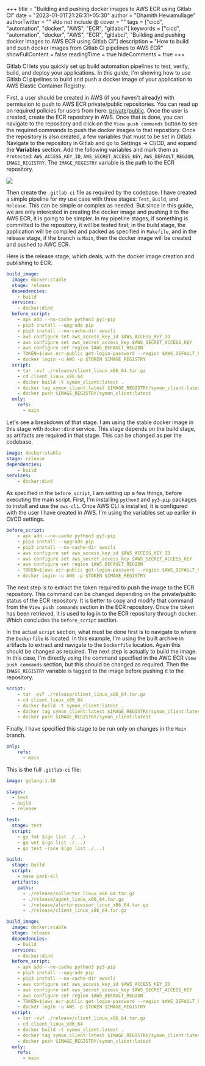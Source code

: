 +++
title = "Building and pushing docker images to AWS ECR using Gitlab CI"
date = "2023-01-01T21:26:31+05:30"
author = "Dhamith Hewamullage"
authorTwitter = "" #do not include @
cover = ""
tags = ["cicd", "automation", "docker", "AWS", "ECR", "gitlabci"]
keywords = ["cicd", "automation", "docker", "AWS", "ECR", "gitlabci", "Building and pushing docker images to AWS ECR using Gitlab CI"]
description = "How to build and push docker images from Gitlab CI pipelines to AWS ECR"
showFullContent = false
readingTime = true
hideComments = true
+++

Gitlab CI lets you quickly set up build automation pipelines to test, verify, build, and deploy your applications. In this guide, I'm showing how to use Gitlab CI pipelines to build and push a docker image of your application to AWS Elastic Container Registry.

First, a user should be created in AWS (if you haven't already) with permission to push to AWS ECR private/public repositories. You can read up on required policies for users from here: [private](https://docs.aws.amazon.com/AmazonECR/latest/userguide/repository-policy-examples.html)/[public](https://docs.aws.amazon.com/AmazonECR/latest/public/public-repository-policy-examples.html). Once the user is created, create the ECR repository in AWS. Once that is done, you can navigate to the repository and click on the `View push commands` button to see the required commands to push the docker images to that repository. Once the repository is also created, a few variables that must to be set in Gitlab. Navigate to the repository in Gitlab and go to Settings -> CI/CD, and expand the **Variables** section. Add the following variables and mark them as `Protected`: `AWS_ACCESS_KEY_ID`, `AWS_SECRET_ACCESS_KEY`, `AWS_DEFAULT_REGION`, `IMAGE_REGISTRY`. The `IMAGE_REGISTRY` variable is the path to the ECR repository. 

![](/variables.png)

Then create the `.gitlab-ci` file as required by the codebase. I have created a simple pipeline for my use case with three stages: `Test`, `Build`, and `Release`. This can be simple or complex as needed. But since in this guide, we are only interested in creating the docker image and pushing it to the AWS ECR, it is going to be simpler. In my pipeline stages, if something is committed to the repository, it will be tested first; in the build stage, the application will be compiled and packed as specified in `Makefile`, and in the release stage, if the branch is `Main`, then the docker image will be created and pushed to AWC ECR. 

Here is the release stage, which deals, with the docker image creation and publishing to ECR.

```yaml
build_image:
  image: docker:stable
  stage: release
  dependencies: 
    - build
  services:
    - docker:dind
  before_script:
    - apk add --no-cache python3 py3-pip
    - pip3 install --upgrade pip
    - pip3 install --no-cache-dir awscli 
    - aws configure set aws_access_key_id $AWS_ACCESS_KEY_ID
    - aws configure set aws_secret_access_key $AWS_SECRET_ACCESS_KEY
    - aws configure set region $AWS_DEFAULT_REGION
    - TOKEN=$(aws ecr-public get-login-password --region $AWS_DEFAULT_REGION)
    - docker login -u AWS -p $TOKEN $IMAGE_REGISTRY
  script:
    - tar -xvf ./release/client_linux_x86_64.tar.gz 
    - cd client_linux_x86_64
    - docker build -t symon_client:latest .
    - docker tag symon_client:latest $IMAGE_REGISTRY/symon_client:latest
    - docker push $IMAGE_REGISTRY/symon_client:latest
  only:
    refs:
      - main
```

Let's see a breakdown of that stage. I am using the stable docker image in this stage with `docker:dind` service. This stage depends on the build stage, as artifacts are required in that stage. This can be changed as per the codebase.

```yaml
image: docker:stable
stage: release
dependencies: 
    - build
services:
    - docker:dind
```

As specified in the `before_script`, I am setting up a few things, before executing the main script. First, I'm installing `python3` and `py3-pip` packages to install and use the `aws-cli`. Once AWS CLI is installed, it is configured with the user I have created in AWS. I'm using the variables set up earlier in CI/CD settings. 

```yaml
before_script:
    - apk add --no-cache python3 py3-pip
    - pip3 install --upgrade pip
    - pip3 install --no-cache-dir awscli 
    - aws configure set aws_access_key_id $AWS_ACCESS_KEY_ID
    - aws configure set aws_secret_access_key $AWS_SECRET_ACCESS_KEY
    - aws configure set region $AWS_DEFAULT_REGION
    - TOKEN=$(aws ecr-public get-login-password --region $AWS_DEFAULT_REGION)
    - docker login -u AWS -p $TOKEN $IMAGE_REGISTRY
```

The next step is to extract the token required to push the image to the ECR repository. This command can be changed depending on the private/public status of the ECR repository. It is better to copy and modify that command from the `View push commands` section in the ECR repository. Once the token has been retrieved, it is used to log in to the ECR repository through docker. Which concludes the `before_script` section. 

In the actual `script` section, what must be done first is to navigate to where the `Dockerfile` is located. In this example, I'm using the built archive in artifacts to extract and navigate to the `Dockerfile` location. Again this should be changed as required. The next step is actually to build the image. In this case, I'm directly using the command specified in the AWC ECR `View push commands` section, but this should be changed as required. Then the `IMAGE_REGISTRY` variable is tagged to the image before pushing it to the repository.

```yaml
script:
    - tar -xvf ./release/client_linux_x86_64.tar.gz 
    - cd client_linux_x86_64
    - docker build -t symon_client:latest .
    - docker tag symon_client:latest $IMAGE_REGISTRY/symon_client:latest
    - docker push $IMAGE_REGISTRY/symon_client:latest
```

Finally, I have specified this stage to be run only on changes in the `Main` branch. 

```yaml
only:
    refs:
      - main
```

This is the full `.gitlab-ci` file:

```yaml
image: golang:1.18

stages:
  - test
  - build
  - release

test:
  stage: test
  script:
    - go fmt $(go list ./...)
    - go vet $(go list ./...)
    - go test -race $(go list ./...)

build:
  stage: build
  script:
    - make pack-all
  artifacts:
    paths:
      - ./release/collector_linux_x86_64.tar.gz
      - ./release/agent_linux_x86_64.tar.gz
      - ./release/alertprocessor_linux_x86_64.tar.gz
      - ./release/client_linux_x86_64.tar.gz

build_image:
  image: docker:stable
  stage: release
  dependencies: 
    - build
  services:
    - docker:dind
  before_script:
    - apk add --no-cache python3 py3-pip
    - pip3 install --upgrade pip
    - pip3 install --no-cache-dir awscli 
    - aws configure set aws_access_key_id $AWS_ACCESS_KEY_ID
    - aws configure set aws_secret_access_key $AWS_SECRET_ACCESS_KEY
    - aws configure set region $AWS_DEFAULT_REGION
    - TOKEN=$(aws ecr-public get-login-password --region $AWS_DEFAULT_REGION)
    - docker login -u AWS -p $TOKEN $IMAGE_REGISTRY
  script:
    - tar -xvf ./release/client_linux_x86_64.tar.gz 
    - cd client_linux_x86_64
    - docker build -t symon_client:latest .
    - docker tag symon_client:latest $IMAGE_REGISTRY/symon_client:latest
    - docker push $IMAGE_REGISTRY/symon_client:latest
  only:
    refs:
      - main
```